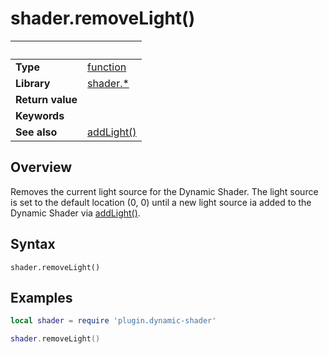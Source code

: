 # shader.removeLight()

|                      | &nbsp; 
| -------------------- | ---------------------------------------------------------------
| __Type__             | [function](http://docs.coronalabs.com/api/type/Function.html)
| __Library__          | [shader.*](README.md)
| __Return value__     | 
| __Keywords__         | 
| __See also__         | [addLight()](addLight.markdown)


## Overview

Removes the current light source for the Dynamic Shader.  The light source is set to the default location (0, 0) until a new light source ia added to the Dynamic Shader via [addLight()](addLight.markdown).


## Syntax

	shader.removeLight()

## Examples

``````lua
local shader = require 'plugin.dynamic-shader'

shader.removeLight()
``````
